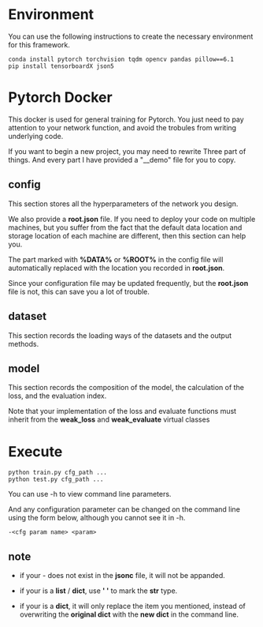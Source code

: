 # Environment

You can use the following instructions to create the necessary environment for this framework.

```shell
conda install pytorch torchvision tqdm opencv pandas pillow==6.1
pip install tensorboardX json5
```

# Pytorch Docker

This docker is used for general training for Pytorch. You just need to pay attention to your network function, and avoid the trobules from writing underlying code.

If you want to begin a new project, you may need to rewrite Three part of things. And every part I have provided a "__demo"  file for you to copy.
## config

This section stores all the hyperparameters of the network you design.

We also provide a **root.json** file. If you need to deploy your code on multiple machines, but you suffer from the fact that the default data location and storage location of each machine are different, then this section can help you. 

The part marked with **%DATA%** or **%ROOT%** in the config file will automatically replaced with the location you recorded in **root.json**. 

Since your configuration file may be updated frequently, but the **root.json** file is not, this can save you a lot of trouble.

## dataset

This section records the loading ways of the datasets and the output methods.

## model

This section records the composition of the model, the calculation of the loss, and the evaluation index.

Note that your implementation of the loss and evaluate functions must inherit from the **weak_loss** and **weak_evaluate** virtual classes

#  Execute 

```shell
python train.py cfg_path ...
python test.py cfg_path ...
```

You can use -h to view command line parameters.

And any configuration parameter can be changed on the command line using the form below, although you cannot see it in -h.

```
-<cfg param name> <param>
```

## note

- if your -<cfg param name> does not exist in the **jsonc** file, it will not be appanded.

- if your <param> is a **list** / **dict**, use **' '** to mark the **str** type.
- if your <param> is a **dict**, it will only replace the item you mentioned, instead of overwriting the **original dict** with the **new dict** in the command line.

